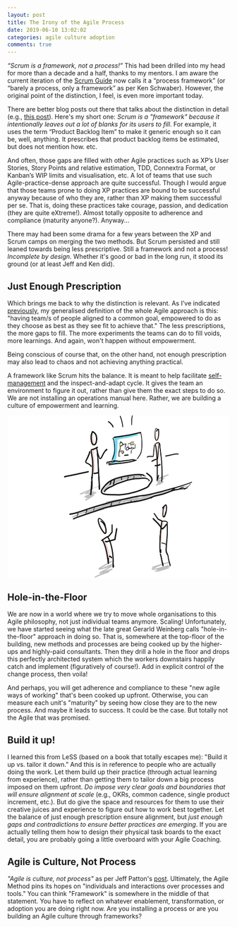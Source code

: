 ```yaml
---
layout: post
title: The Irony of the Agile Process 
date: 2019-06-10 13:02:02
categories: agile culture adoption 
comments: true
---
```


*“Scrum is a framework, not a process!”* This had been drilled into my head for more than a decade and a half, thanks to my mentors. I am aware the current iteration of the [Scrum Guide](https://www.scrumguides.org/) now calls it a “process framework” (or “barely a process, only a framework” as per Ken Schwaber). However, the original point of the distinction, I feel, is even more important today. 

There are better blog posts out there that talks about the distinction in detail (e.g., [this post](https://guntherverheyen.com/2013/03/21/scrum-framework-not-methodology/)). Here's my short one: *Scrum is a "framework" because it intentionally leaves out a lot of blanks for its users to fill*. For example, it uses the term “Product Backlog Item” to make it generic enough so it can be, well, anything. It prescribes that product backlog items be estimated, but does not mention how. etc. 

And often, those gaps are filled with other Agile practices such as XP’s User Stories, Story Points and relative estimation, TDD, Connextra Format, or Kanban’s WIP limits and visualisation, etc. A lot of teams that use such Agile-practice-dense approach are quite successful. Though I would argue that those teams prone to doing XP practices are bound to be successful anyway because of who they are, rather than XP making them successful per se. That is, doing these practices take courage, passion, and dedication (they are quite eXtreme!). Almost totally opposite to adherence and compliance (maturity anyone?). Anyway...

There may had been some drama for a few years between the XP and Scrum camps on merging the two methods. But Scrum persisted and still leaned towards being less prescriptive. Still a framework and not a process! *Incomplete by design*. Whether it's good or bad in the long run, it stood its ground (or at least Jeff and Ken did).

## Just Enough Prescription

Which brings me back to why the distinction is relevant. As I’ve indicated [previously](https://www.linkedin.com/pulse/turning-portfolio-management-its-head-mike-mallete/), my generalised definition of the whole Agile approach is this: "having team/s of people aligned to a common goal, empowered to do as they choose as best as they see fit to achieve that." The less prescriptions, the more gaps to fill. The more experiments the teams can do to fill voids, more learnings. And again, won't happen without empowerment.

Being conscious of course that, on the other hand, not enough prescription may also lead to chaos and not achieving anything practical. 

A framework like Scrum hits the balance. It is meant to help facilitate [self-management](https://sloanreview.mit.edu/article/how-to-lead-a-selfmanaging-team/) and the inspect-and-adapt cycle. It gives the team an environment to figure it out, rather than give them the exact steps to do so. We are not installing an operations manual here. Rather, we are building a culture of empowerment and learning.


![Hole-in-the-Floor Model of Adoption](/assets/images/posts/irony-of-agile-process/hole_in_the_floor.jpg)

## Hole-in-the-Floor

We are now in a world where we try to move whole organisations to this Agile philosophy, not just individual teams anymore. Scaling! Unfortunately, we have started seeing what the late great Gerarld Weinberg calls "hole-in-the-floor" approach in doing so. That is, somewhere at the top-floor of the building, new methods and processes are being cooked up by the higher-ups and highly-paid consultants. Then they drill a hole in the floor and drops this perfectly architected system which the workers downstairs happily catch and implement (figuratively of course!). Add in explicit control of the change process, then voila! 

And perhaps, you will get adherence and compliance to these "new agile ways of working" that's been cooked up upfront. Otherwise, you can measure each unit's "maturity" by seeing how close they are to the new process. And maybe it leads to success. It could be the case. But totally not the Agile that was promised.

## Build it up!

I learned this from LeSS (based on a book that totally escapes me): "Build it up vs. tailor it down." And this is in reference to people who are actually doing the work. Let them build up their practice (through actual learning from experience), rather than getting them to tailor down a big process imposed on them upfront. *Do impose very clear goals and boundaries that will ensure alignment at scale* (e.g., OKRs, common cadence, single product increment, etc.). But do give the space and resources for them to use their creative juices and experience to figure out how to work best together. Let the balance of just enough prescription ensure alignment, but *just enough gaps and contradictions to ensure better practices are emerging*. If you are actually telling them how to design their physical task boards to the exact detail, you are probably going a little overboard with your Agile Coaching.

## Agile is Culture, Not Process

*"Agile is culture, not process"* as per Jeff Patton's [post](https://www.jpattonassociates.com/agile-is-culture-not-process/). Ultimately, the Agile Method pins its hopes on "individuals and interactions over processes and tools." You can think "Framework" is somewhere in the middle of that statement. You have to reflect on whatever enablement, transformation, or adoption you are doing right now. Are you installing a process or are you building an Agile culture through frameworks?
